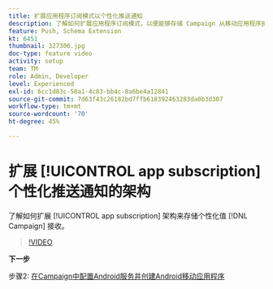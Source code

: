 ```yaml
---
title: 扩展应用程序订阅模式以个性化推送通知
description: 了解如何扩展应用程序订阅模式，以便能够存储 Campaign 从移动应用程序接收到的个性化值。
feature: Push, Schema Extension
kt: 6451
thumbnail: 327306.jpg
doc-type: feature video
activity: setup
team: TM
role: Admin, Developer
level: Experienced
exl-id: 6cc1d83c-58a1-4c83-bb4c-8a6be4a12841
source-git-commit: 7d63f43c26182bd7ffb618392463283da0b3d307
workflow-type: tm+mt
source-wordcount: '70'
ht-degree: 45%

---
```


# 扩展 [!UICONTROL app subscription] 个性化推送通知的架构

了解如何扩展 [!UICONTROL app subscription] 架构来存储个性化值 [!DNL Campaign] 接收。

>[!VIDEO](https://video.tv.adobe.com/v/327306?quality=12)

**下一步**

步骤2: [在Campaign中配置Android服务并创建Android移动应用程序](/help/tutorial-getting-started-with-push-notifications-for-android/configuring-an-android-service-in-campaign.md)
